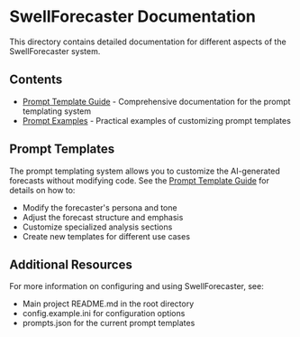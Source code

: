 # SwellForecaster Documentation

This directory contains detailed documentation for different aspects of the SwellForecaster system.

## Contents

- [Prompt Template Guide](./prompt_templates.md) - Comprehensive documentation for the prompt templating system
- [Prompt Examples](./prompt_example.md) - Practical examples of customizing prompt templates

## Prompt Templates

The prompt templating system allows you to customize the AI-generated forecasts without modifying code. See the [Prompt Template Guide](./prompt_templates.md) for details on how to:

- Modify the forecaster's persona and tone
- Adjust the forecast structure and emphasis
- Customize specialized analysis sections
- Create new templates for different use cases

## Additional Resources

For more information on configuring and using SwellForecaster, see:

- Main project README.md in the root directory
- config.example.ini for configuration options
- prompts.json for the current prompt templates
